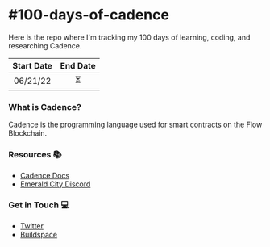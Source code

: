 # #100-days-of-cadence

Here is the repo where I'm tracking my 100 days of learning, coding, and researching Cadence.

| Start Date | End Date |
| :--------: | :------: |
| 06/21/22   | ⏳       |

### What is Cadence?

Cadence is the programming language used for smart contracts on the Flow Blockchain.

### Resources 📚
  * [Cadence Docs](https://docs.onflow.org/cadence/language/)
  * [Emerald City Discord](https://discord.gg/emeraldcity)

### Get in Touch 💻
 * [Twitter](https://twitter.com/AmethystCodes)
 * [Buildspace](https://buildspace.so/@amethyst)
